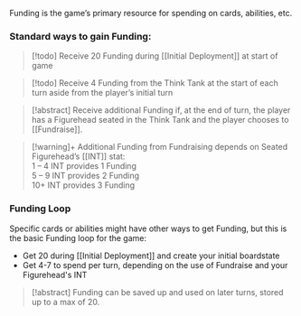 Funding is the game’s primary resource for spending on cards, abilities, etc.

### Standard ways to gain Funding:

> [!todo] Receive 20 Funding during [[Initial Deployment]] at start of game

> [!todo] Receive 4 Funding from the Think Tank at the start of each turn aside from the player’s initial turn

> [!abstract] Receive additional Funding if, at the end of turn, the player has a Figurehead seated in the Think Tank and the player chooses to [[Fundraise]]. 

> [!warning]+ Additional Funding from Fundraising depends on Seated Figurehead’s [[INT]] stat:  
> 1 – 4 INT provides 1 Funding  
> 5 – 9 INT provides 2 Funding  
> 10+ INT provides 3 Funding  

### Funding Loop

Specific cards or abilities might have other ways to get Funding, but this is the basic Funding loop for the game: 

- Get 20 during [[Initial Deployment]] and create your initial boardstate
- Get 4-7 to spend per turn, depending on the use of Fundraise and your Figurehead's INT

> [!abstract] Funding can be saved up and used on later turns, stored up to a max of 20.
